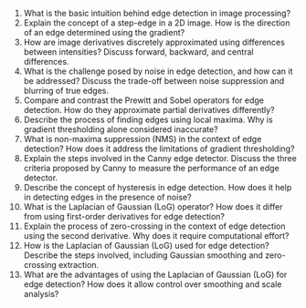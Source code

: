 1. What is the basic intuition behind edge detection in image processing?
2. Explain the concept of a step-edge in a 2D image. How is the direction of an edge determined using the gradient?
3. How are image derivatives discretely approximated using differences between intensities? Discuss forward, backward, and central differences.
4. What is the challenge posed by noise in edge detection, and how can it be addressed? Discuss the trade-off between noise suppression and blurring of true edges.
5. Compare and contrast the Prewitt and Sobel operators for edge detection. How do they approximate partial derivatives differently?
6. Describe the process of finding edges using local maxima. Why is gradient thresholding alone considered inaccurate?
7. What is non-maxima suppression (NMS) in the context of edge detection? How does it address the limitations of gradient thresholding?
8. Explain the steps involved in the Canny edge detector. Discuss the three criteria proposed by Canny to measure the performance of an edge detector.
9. Describe the concept of hysteresis in edge detection. How does it help in detecting edges in the presence of noise?
10. What is the Laplacian of Gaussian (LoG) operator? How does it differ from using first-order derivatives for edge detection?
11. Explain the process of zero-crossing in the context of edge detection using the second derivative. Why does it require computational effort?
12. How is the Laplacian of Gaussian (LoG) used for edge detection? Describe the steps involved, including Gaussian smoothing and zero-crossing extraction.
13. What are the advantages of using the Laplacian of Gaussian (LoG) for edge detection? How does it allow control over smoothing and scale analysis?
